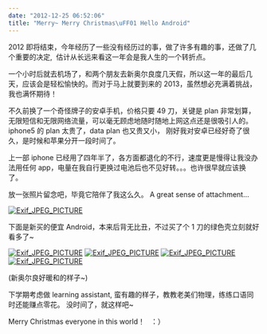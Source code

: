 ```yaml
---
date: "2012-12-25 06:52:06"
title: "Merry~ Merry Christmas\uFF01 Hello Android"
---
```


2012 即将结束，今年经历了一些没有经历过的事，做了许多有趣的事，还做了几个重要的决定,  估计从长远来看这一年会是我人生的一个转折点。

一个小时后就去机场了，和两个朋友去新奥尔良度几天假，所以这一年的最后几天，应该会是轻松愉快的。而对于马上就要到来的 2013，虽然想必充满着挑战，我也满怀期待！

不久前换了一个奇怪牌子的安卓手机，价格只要 49 刀，关键是 plan 非常划算，无限短信和无限网络流量，可以毫无顾虑地随时随地上网这点还是很吸引人的。 iphone5 的 plan 太贵了，data plan 也又贵又小， 刚好我对安卓已经好奇了很久，是时候和苹果分开一段时间了。

上一部 iphone 已经用了四年半了，各方面都退化的不行，速度更是慢得让我没办法用任何 app，电量在我自行更换过电池后也不见好转。。。也许很早就应该换了。

放一张照片留念吧，毕竟它陪伴了我这么久。 A great sense of attachment…

[![Exif_JPEG_PICTURE](https://architech-blog.s3-ap-southeast-1.amazonaws.com/content/images/uploads/2012/12/R0015571-300x225.jpg)](https://architech-blog.s3-ap-southeast-1.amazonaws.com/content/images/uploads/2012/12/R0015571.jpg)

下面是新买的便宜 Android，本来后背无比丑，不过买了个 1 刀的绿色壳立刻就好看多了~

[![Exif_JPEG_PICTURE](https://architech-blog.s3-ap-southeast-1.amazonaws.com/content/images/uploads/2012/12/R0015584-300x225.jpg)](https://architech-blog.s3-ap-southeast-1.amazonaws.com/content/images/uploads/2012/12/R0015584.jpg) [![Exif_JPEG_PICTURE](https://architech-blog.s3-ap-southeast-1.amazonaws.com/content/images/uploads/2012/12/R0015586-300x225.jpg)](https://architech-blog.s3-ap-southeast-1.amazonaws.com/content/images/uploads/2012/12/R0015586.jpg) [![Exif_JPEG_PICTURE](https://architech-blog.s3-ap-southeast-1.amazonaws.com/content/images/uploads/2012/12/R0015585-300x225.jpg)](https://architech-blog.s3-ap-southeast-1.amazonaws.com/content/images/uploads/2012/12/R0015585.jpg) [![Exif_JPEG_PICTURE](https://architech-blog.s3-ap-southeast-1.amazonaws.com/content/images/uploads/2012/12/R0015587-300x225.jpg)](https://architech-blog.s3-ap-southeast-1.amazonaws.com/content/images/uploads/2012/12/R0015587.jpg)

(新奥尔良好暖和的样子~)

下学期考虑做 learning assistant, 蛮有趣的样子，教教老美们物理，练练口语同时还能赚点零花。 没时间了，就这样吧~

Merry Christmas everyone in this world！   ：）
